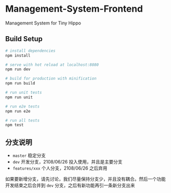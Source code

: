 # Management-System-Frontend

Management System for Tiny Hippo

## Build Setup

``` bash
# install dependencies
npm install

# serve with hot reload at localhost:8080
npm run dev

# build for production with minification
npm run build

# run unit tests
npm run unit

# run e2e tests
npm run e2e

# run all tests
npm test
```

## 分支说明

- `master` 稳定分支
- `dev` 开发分支，2108/06/26 投入使用，并且是主要分支
- `features/xxx` 个人分支，2108/06/26 之后弃用

如果要新增分支，请先讨论，我们尽量保持分支少，并且没有耦合。然后一个功能开发结束之后合并到 `dev` 分支，之后有新功能再引一条新分支出来
